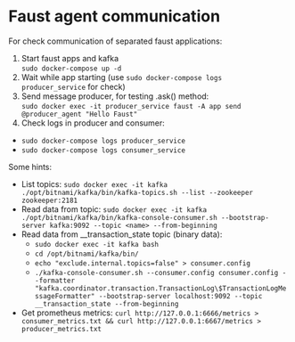 # Faust agent communication

For check communication of separated faust applications:
1) Start faust apps and kafka<br>
`sudo docker-compose up -d`
2) Wait while app starting (use `sudo docker-compose logs producer_service` for check)
3) Send message producer, for testing .ask() method:<br>
`sudo docker exec -it producer_service faust -A app send @producer_agent "Hello Faust"`
4) Check logs in producer and consumer:
- `sudo docker-compose logs producer_service`
- `sudo docker-compose logs consumer_service`

Some hints:
- List topics: `sudo docker exec -it kafka ./opt/bitnami/kafka/bin/kafka-topics.sh --list --zookeeper zookeeper:2181`
- Read data from topic: `sudo docker exec -it kafka ./opt/bitnami/kafka/bin/kafka-console-consumer.sh --bootstrap-server kafka:9092 --topic <name> --from-beginning`
- Read data from __transaction_state topic (binary data):
  - `sudo docker exec -it kafka bash`
  - `cd /opt/bitnami/kafka/bin/`
  - `echo "exclude.internal.topics=false" > consumer.config`
  - `./kafka-console-consumer.sh --consumer.config consumer.config --formatter "kafka.coordinator.transaction.TransactionLog\$TransactionLogMessageFormatter" --bootstrap-server localhost:9092 --topic __transaction_state --from-beginning`
- Get prometheus metrics: `curl http://127.0.0.1:6666/metrics > consumer_metrics.txt && curl http://127.0.0.1:6667/metrics > producer_metrics.txt`
